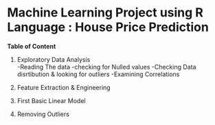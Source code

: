# Machine Learning Project using R Language : House Price Prediction

**Table of Content**
1. Exploratory Data Analysis <br>
        -Reading The data
        -checking for Nulled values
        -Checking Data disrtibution & looking for outliers
        -Examining Correlations
        
2. Feature Extraction & Engineering
3. First Basic Linear Model
4. Removing Outliers
